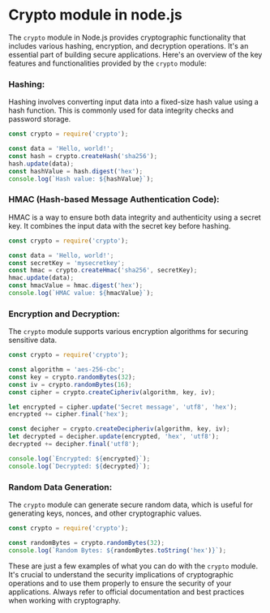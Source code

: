 # Crypto module in node.js

The `crypto` module in Node.js provides cryptographic functionality that includes various hashing, encryption, and decryption operations. It's an essential part of building secure applications. Here's an overview of the key features and functionalities provided by the `crypto` module:

### Hashing:

Hashing involves converting input data into a fixed-size hash value using a hash function. This is commonly used for data integrity checks and password storage.

```javascript
const crypto = require('crypto');

const data = 'Hello, world!';
const hash = crypto.createHash('sha256');
hash.update(data);
const hashValue = hash.digest('hex');
console.log(`Hash value: ${hashValue}`);
```

### HMAC (Hash-based Message Authentication Code):

HMAC is a way to ensure both data integrity and authenticity using a secret key. It combines the input data with the secret key before hashing.

```javascript
const crypto = require('crypto');

const data = 'Hello, world!';
const secretKey = 'mysecretkey';
const hmac = crypto.createHmac('sha256', secretKey);
hmac.update(data);
const hmacValue = hmac.digest('hex');
console.log(`HMAC value: ${hmacValue}`);
```

### Encryption and Decryption:

The `crypto` module supports various encryption algorithms for securing sensitive data.

```javascript
const crypto = require('crypto');

const algorithm = 'aes-256-cbc';
const key = crypto.randomBytes(32);
const iv = crypto.randomBytes(16);
const cipher = crypto.createCipheriv(algorithm, key, iv);

let encrypted = cipher.update('Secret message', 'utf8', 'hex');
encrypted += cipher.final('hex');

const decipher = crypto.createDecipheriv(algorithm, key, iv);
let decrypted = decipher.update(encrypted, 'hex', 'utf8');
decrypted += decipher.final('utf8');

console.log(`Encrypted: ${encrypted}`);
console.log(`Decrypted: ${decrypted}`);
```

### Random Data Generation:

The `crypto` module can generate secure random data, which is useful for generating keys, nonces, and other cryptographic values.

```javascript
const crypto = require('crypto');

const randomBytes = crypto.randomBytes(32);
console.log(`Random Bytes: ${randomBytes.toString('hex')}`);
```

These are just a few examples of what you can do with the `crypto` module. It's crucial to understand the security implications of cryptographic operations and to use them properly to ensure the security of your applications. Always refer to official documentation and best practices when working with cryptography.


